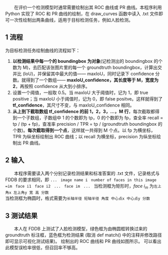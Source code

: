 ﻿&emsp;&emsp;在评价一个检测模型时通常需要绘制出其 ROC 曲线或 PR 曲线。本程序利用 Python 实现了 ROC 和 PR 曲线的绘制，在 draw_curves 函数中读入 .txt 文件即可一次性绘制出两条曲线，适用于目标检测任务，例如人脸检测。

## 1 流程

为目标检测任务绘制曲线的流程如下：
1. **以检测结果中每一个的 boundingbox 为对象**(记检测出的 boundingbox 的个数为 M)，去匹配该张图片里的每一个 groundtruth boundingbox，计算出交并比 (IoU)，并保留其中最大的值—— maxIoU，同时记录下 confidence 分数。就得到了一个数组—— **maxIoU_confidence，其长度等于 M，宽度为 2**，再按照 confidence 从大到小排序。
2. 设置一个阈值，一般取 0.5。当 maxIoU 大于阈值时，记为 1，即 true positive；当 maxIoU 小于阈值时，记为 0，即 false positve。这样就得到了 **tf_confidence**，其尺寸不变，与 maxIoU_confidence 相同。
3. **从上到下截取数组 tf_confidence 的前 1，2，3，…，M 行**，每次截取都得到一个子数组，子数组中 1 的个数即为 tp，0 的个数即为 fp，查全率 recall = tp / (tp + fp)，查准率 precision / TPR = tp / (groundtruth boundingbox 的个数)。**每次截取得到一个点**，这样就一共得到 M 个点。以 fp 为横坐标，TPR 为纵坐标绘制出 ROC 曲线；以 recall 为横坐标，precision 为纵坐标绘制出 PR 曲线。

## 2 输入

&emsp;&emsp;本程序需要读入两个分别记录检测结果和标准答案的 .txt 文件，记录格式与 FDDB 的要求相同，即
`... `
`image name i `
`number of faces in this image =im `
`face i1 `
`face i2 `
`... `
`face im `
`... `
当检测框为矩形时，$face\ i_m$ 为`左上角x 左上角y 宽 高 分数`  
当检测框为椭圆时，格式需要为`长轴半径 短轴半径 角度 中心点x 中心点y 分数`

## 3 测试结果

&emsp;&emsp;本人在 FDDB 上测试了人脸检测模型，绿色框为由椭圆框转换过来的 groundtruth 标注框，蓝色框为检测结果 (取消 def match() 中的注释并修改路径即可显示可视化测试结果)。
绘制出的 ROC 曲线和 PR 曲线如图所示。
可以看出此模型误检率很低，但召回率不够高。